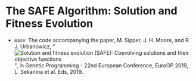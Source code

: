 # The SAFE Algorithm: Solution and Fitness Evolution

* `maze`: The code accompanying the paper, M. Sipper, J. H. Moore, and R. J. Urbanowicz, "![Solution and fitness evolution (SAFE): Coevolving solutions and their objective functions](https://drive.google.com/file/d/1kdQQlH11jPNx0goYIjEc9CH3vK8osBK_/view)", in Genetic Programming - 22nd European Conference, EuroGP 2019, L. Sekanina et al. Eds, 2019. 
